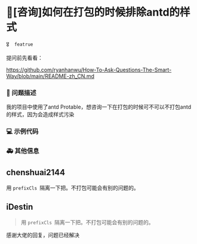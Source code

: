# 🧐[咨询]如何在打包的时候排除antd的样式

`🎖️  featrue`

提问前先看看：

https://github.com/ryanhanwu/How-To-Ask-Questions-The-Smart-Way/blob/main/README-zh_CN.md

### 🧐 问题描述

我的项目中使用了antd Protable，想咨询一下在打包的时候可不可以不打包antd的样式，因为会造成样式污染

### 💻 示例代码

<!--
如果你有解决方案，在这里清晰地阐述
-->

### 🚑 其他信息

<!--
如截图等其他信息可以贴在这里
-->

## chenshuai2144

用 `prefixCls `隔离一下把。不打包可能会有别的问题的。

## iDestin

> 用 `prefixCls `隔离一下把。不打包可能会有别的问题的。

感谢大佬的回复，问题已经解决
